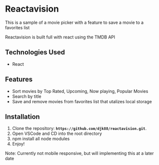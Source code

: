 # Reactavision 

This is a sample of a movie picker with a feature to save a movie to a favorites list 

Reactavision is built full with react using the TMDB API

## Technologies Used

  - React
    
## Features

  - Sort movies by Top Rated, Upcoming, Now playing, Popular Movies
  - Search by title
  - Save and remove movies from favorites list that utalizes local storage
  
## Installation

  1. Clone the repository: <b>`https://github.com/djk88/reactavision.git`</b>.
  2. Open VSCode and CD into the root directory
  3. npm install all node modules
  4. Enjoy!
 

Note: Currently not mobile responsive, but will implementing this at a later date 


